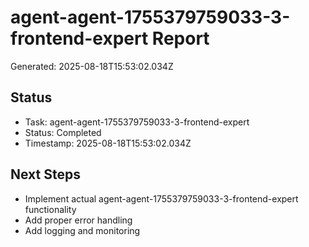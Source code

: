 # agent-agent-1755379759033-3-frontend-expert Report

Generated: 2025-08-18T15:53:02.034Z

## Status
- Task: agent-agent-1755379759033-3-frontend-expert
- Status: Completed
- Timestamp: 2025-08-18T15:53:02.034Z

## Next Steps
- Implement actual agent-agent-1755379759033-3-frontend-expert functionality
- Add proper error handling
- Add logging and monitoring
